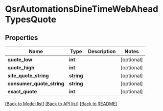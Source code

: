 # QsrAutomationsDineTimeWebAheadTypesQuote

## Properties
Name | Type | Description | Notes
------------ | ------------- | ------------- | -------------
**quote_low** | **int** |  | [optional] 
**quote_high** | **int** |  | [optional] 
**site_quote_string** | **string** |  | [optional] 
**consumer_quote_string** | **string** |  | [optional] 
**exact_quote** | **int** |  | [optional] 

[[Back to Model list]](../README.md#documentation-for-models) [[Back to API list]](../README.md#documentation-for-api-endpoints) [[Back to README]](../README.md)


